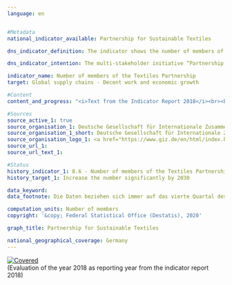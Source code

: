 ```yaml
---                   
language: en                   


#Metadata                   
national_indicator_available: Partnership for Sustainable Textiles                   

dns_indicator_definition: The indicator shows the number of members of the Partnership for Sustainable Textiles (Textiles Partnership).                   

dns_indicator_intention: The multi-stakeholder initiative “Partnership for Sustainable Textiles” was founded in 2014. The Textiles Partnership aims to improve the underlying social, ecological and economic conditions in the producer countries. To this end, the number of members of the Textiles Partnership who demonstrably introduce and report on measures to improve the conditions and adherence to social and ecological partnership standards all along their supply chain is to be significantly increased.                   

indicator_name: Number of members of the Textiles Partnership                   
target: Global supply chains - Decent work and economic growth                   

#Content                    
content_and_progress: "<i>Text from the Indicator Report 2018</i><br><br>The indicator shows the number of members of the Textiles Partnership. As a multi-stakeholder initiative, the Textiles Partnership consists of members from the following stakeholder groups: businesses, associations, unions, non-governmental organisations, standard organisations 1 and the Federal Government. Building on collectively defined partnership standards, each member commits to implementing measures to continuously improve conditions and meet social and environmental partnership standards throughout its supply chain when joining the Textiles Partnership. To this end, all members are to develop annually individual action plans (roadmaps). Subsequently, an independent body will carry out a plausibility check (logical comparison) on the roadmaps. Since 2017 the drafting of the action plans has been mandatory, as has been their public accessibility since 2018. It is also planned to make the publication of relevant progress reports mandatory as from 2019.<br><br>In its founding year 2014, 59 members joined the Textiles Partnership. By the end of 2016, the number of members had more than tripled to a high of 188. However, there have been both exclusions and several withdrawals from the Textiles Partnership since the drafting of action plans became mandatory. Members who did not fulfil their reporting obligations were excluded. On the other hand, members withdrew , giving as a reason the amount of effort required or insufficient relevance, so that the number of members at the end of September 2018 totalled 130. Of the original founding members (period from October to November 2014), 34 were still members of the Textiles Partnership by the end of September 2018. The number of members has developed positively on an average of the last four years.<br><br>At the end of September 2018, 82 of the members were classified in the businesses stakeholder group, although one member was a so-called associate member without a subsidiary in Germany. According to a special evaluation from the Federal Statistical Office’s statistical business register, in 2016, 49 of the 82 companies (59.8&nbsp;%) mainly belonged to the retail and wholesale trade sector, but not consistently to economic sectors with the main field of activity being textiles and clothing. In 2016, these recorded a turnover 2 of 31.5 billion euros in retail and 7.4 billion euros in wholesale trade. According to the trade statistics of the Federal Statistical Office, the total turnover of retailers in 2016 amounted to 537.5 billion euros and the total turnover of wholesalers to 1,164.6 billion euros. Enterprises classified under retail trade generated 10.7&nbsp;% of the turnover with clothing, textiles (excluding carpets), curtains and drapes. In wholesale trade, the share of such goods was 2.7&nbsp;%. <br><br>Another 21 enterprises in the businesses stakeholder group were classified in manufacturing, while 8 were predominantly classified in business or household-related services. According to a special evaluation from the business register of the Federal Statistical Office, these recorded a total turnover of 3.8 billion euros with goods and services. For the economic sectors mentioned above, the turnover cannot be broken down to show the percentage of textiles and clothing."                   

#Sources
source_active_1: true                           
source_organisation_1: Deutsche Gesellschaft für Internationale Zusammenarbeit (GIZ) GmbH                           
source_organisation_1_short: Deutsche Gesellschaft für Internationale Zusammenarbeit (GIZ) GmbH                           
source_organisation_logo_1: <a href="https://www.giz.de/en/html/index.html"><img src="https://g205sdgs.github.io/sdg-indicators/public/LogosEn/giz.png" alt="Logo Deutsche Gesellschaft für Internationale Zusammenarbeit (GIZ) GmbH" title="Click here to visit the homepage of the organization" /></a>                           
source_url_1:                            
source_url_text_1:                            

#Status                   
history_indicator_1: 8.6 - Number of members of the Textiles Partnership                   
history_target_1: Increase the number significantly by 2030

data_keyword:                    
data_footnote: Die Daten beziehen sich immer auf das vierte Quartal des Jahres                   

computation_units: Number of members                   
copyright: '&copy; Federal Statistical Office (Destatis), 2020'                   

graph_title: Partnership for Sustainable Textiles                   

national_geographical_coverage: Germany                   
---
```

<div>                           
  <div class="my-header">                           
    <a href="https://sustainabledevelopment-deutschland.github.io/en/status/"><img src="https://g205sdgs.github.io/sdg-indicators/public/Wettersymbole/Leicht bewölkt.png" title="If the trend continues, the indicator will be presumably miss its target by at least 5&nbsp;% and at most 20&nbsp;% of the difference between the target value and the current value" alt="Covered" />                           
    </a>                           
  </div>
  <div class="my-header-note">
    <span>(Evaluation of the year 2018 as reporting year from the indicator report 2018)</span>
  </div>                           
</div>
